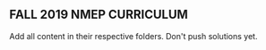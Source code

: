 ## FALL 2019 NMEP CURRICULUM

Add all content in their respective folders. Don't push solutions yet. 
